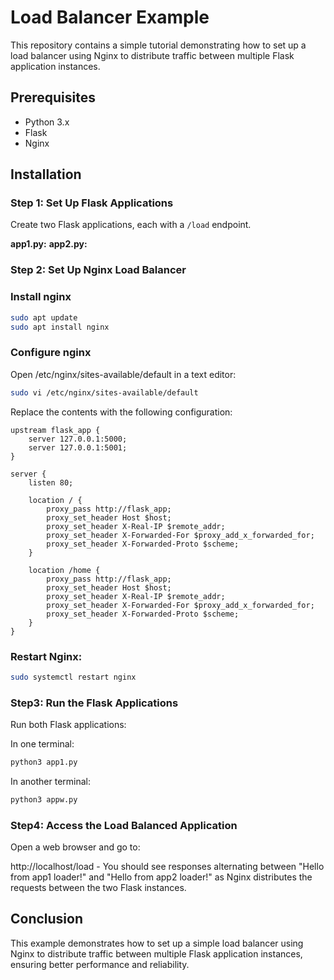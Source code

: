 # Load Balancer Example

This repository contains a simple tutorial demonstrating how to set up a load balancer using Nginx to distribute traffic between multiple Flask application instances.

## Prerequisites

- Python 3.x
- Flask
- Nginx

## Installation

### Step 1: Set Up Flask Applications

Create two Flask applications, each with a `/load` endpoint.

**app1.py:**
**app2.py:**

### Step 2:  Set Up Nginx Load Balancer

### Install nginx
```bash
sudo apt update
sudo apt install nginx
```
### Configure nginx
Open /etc/nginx/sites-available/default in a text editor:
```bash
sudo vi /etc/nginx/sites-available/default
```
Replace the contents with the following configuration:
```nginx
upstream flask_app {
    server 127.0.0.1:5000;
    server 127.0.0.1:5001;
}

server {
    listen 80;

    location / {
        proxy_pass http://flask_app;
        proxy_set_header Host $host;
        proxy_set_header X-Real-IP $remote_addr;
        proxy_set_header X-Forwarded-For $proxy_add_x_forwarded_for;
        proxy_set_header X-Forwarded-Proto $scheme;
    }

    location /home {
        proxy_pass http://flask_app;
        proxy_set_header Host $host;
        proxy_set_header X-Real-IP $remote_addr;
        proxy_set_header X-Forwarded-For $proxy_add_x_forwarded_for;
        proxy_set_header X-Forwarded-Proto $scheme;
    }
}
```

### Restart Nginx:
```bash
sudo systemctl restart nginx
```

### Step3: Run the Flask Applications
Run both Flask applications:

In one terminal:
```bash
python3 app1.py
```
In another terminal:
```bash
python3 appw.py
```

### Step4: Access the Load Balanced Application
Open a web browser and go to:


http://localhost/load - You should see responses alternating between "Hello from app1 loader!" and "Hello from app2 loader!" as Nginx distributes the requests between the two Flask instances.

## Conclusion
This example demonstrates how to set up a simple load balancer using Nginx to distribute traffic between multiple Flask application instances, ensuring better performance and reliability.